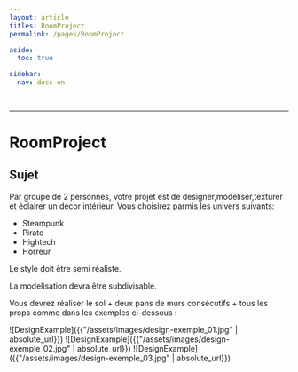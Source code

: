 ```yaml
---
layout: article
titles: RoomProject
permalink: /pages/RoomProject

aside:
  toc: true

sidebar:
  nav: docs-en

---
```


_____


# RoomProject

## Sujet

Par groupe de 2 personnes, votre projet est de designer,modéliser,texturer et éclairer un décor intérieur.
Vous choisirez parmis les univers suivants:
* Steampunk
* Pirate
* Hightech
* Horreur

Le style doit être semi réaliste.

La modelisation devra être subdivisable.

Vous devrez réaliser le sol + deux pans de murs consécutifs + tous les props comme dans les exemples ci-dessous :

![DesignExample]({{"/assets/images/design-exemple_01.jpg" | absolute_url}})
![DesignExample]({{"/assets/images/design-exemple_02.jpg" | absolute_url}})
![DesignExample]({{"/assets/images/design-exemple_03.jpg" | absolute_url}})

